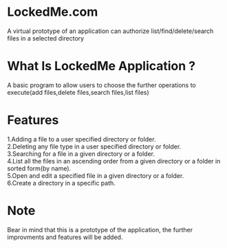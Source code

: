 # LockedMe.com
A virtual prototype of an application can authorize list/find/delete/search files in a selected directory
# What Is LockedMe Application ?

A basic program to allow users to choose the further operations to execute(add files,delete files,search files,list files)

# Features

1.Adding a file to a user specified directory or folder.   
2.Deleting any file type in a user specified directory or folder.   
3.Searching for a file in a given directory or a folder.    
4.List all the files in an ascending order from a given directory or a folder in sorted form(by name).  
5.Open and edit a specified file in a given directory or a folder.  
6.Create a directory in a specific path.
   
   # Note
   
Bear in mind that this is a prototype of the application, the further improvments and features will be added.   
